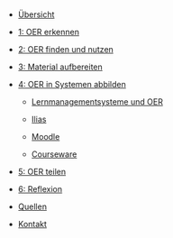<!-- docs/_sidebar.md -->

<br>

* [Übersicht](./)

* [1: OER erkennen](step1.md)

* [2: OER finden und nutzen](step2.md)

* [3: Material aufbereiten](step3.md)

* [4: OER in Systemen abbilden](step4.md)

  * [Lernmanagementsysteme und OER](lms_und_oer.md)

   * [Ilias](ilias.md)
   
   * [Moodle](moodle.md)
   
   * [Courseware](courseware.md)

* [5: OER teilen](step5.md)

* [6: Reflexion](step6.md)

* [Quellen](/licenses/sources.md)

* [Kontakt](/contact/index)
